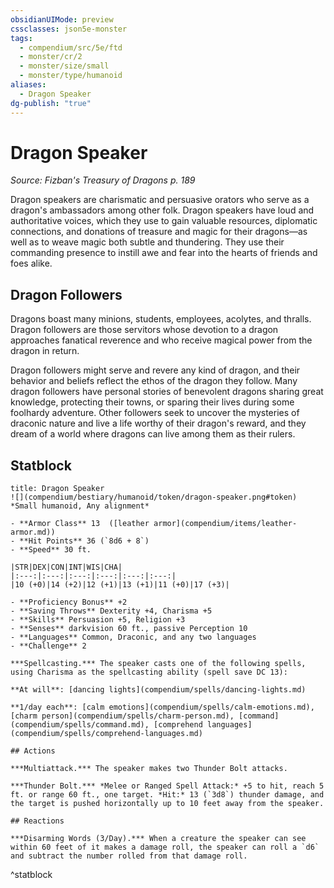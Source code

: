 ```yaml
---
obsidianUIMode: preview
cssclasses: json5e-monster
tags:
  - compendium/src/5e/ftd
  - monster/cr/2
  - monster/size/small
  - monster/type/humanoid
aliases:
  - Dragon Speaker
dg-publish: "true"
---
```

# Dragon Speaker
*Source: Fizban's Treasury of Dragons p. 189*  

Dragon speakers are charismatic and persuasive orators who serve as a dragon's ambassadors among other folk. Dragon speakers have loud and authoritative voices, which they use to gain valuable resources, diplomatic connections, and donations of treasure and magic for their dragons—as well as to weave magic both subtle and thundering. They use their commanding presence to instill awe and fear into the hearts of friends and foes alike.

## Dragon Followers

Dragons boast many minions, students, employees, acolytes, and thralls. Dragon followers are those servitors whose devotion to a dragon approaches fanatical reverence and who receive magical power from the dragon in return.

Dragon followers might serve and revere any kind of dragon, and their behavior and beliefs reflect the ethos of the dragon they follow. Many dragon followers have personal stories of benevolent dragons sharing great knowledge, protecting their towns, or sparing their lives during some foolhardy adventure. Other followers seek to uncover the mysteries of draconic nature and live a life worthy of their dragon's reward, and they dream of a world where dragons can live among them as their rulers.

## Statblock

```ad-statblock
title: Dragon Speaker
![](compendium/bestiary/humanoid/token/dragon-speaker.png#token)
*Small humanoid, Any alignment*

- **Armor Class** 13  ([leather armor](compendium/items/leather-armor.md))
- **Hit Points** 36 (`8d6 + 8`)
- **Speed** 30 ft.

|STR|DEX|CON|INT|WIS|CHA|
|:---:|:---:|:---:|:---:|:---:|:---:|
|10 (+0)|14 (+2)|12 (+1)|13 (+1)|11 (+0)|17 (+3)|

- **Proficiency Bonus** +2
- **Saving Throws** Dexterity +4, Charisma +5
- **Skills** Persuasion +5, Religion +3
- **Senses** darkvision 60 ft., passive Perception 10
- **Languages** Common, Draconic, and any two languages
- **Challenge** 2

***Spellcasting.*** The speaker casts one of the following spells, using Charisma as the spellcasting ability (spell save DC 13):

**At will**: [dancing lights](compendium/spells/dancing-lights.md)

**1/day each**: [calm emotions](compendium/spells/calm-emotions.md), [charm person](compendium/spells/charm-person.md), [command](compendium/spells/command.md), [comprehend languages](compendium/spells/comprehend-languages.md)

## Actions

***Multiattack.*** The speaker makes two Thunder Bolt attacks.

***Thunder Bolt.*** *Melee or Ranged Spell Attack:* +5 to hit, reach 5 ft. or range 60 ft., one target. *Hit:* 13 (`3d8`) thunder damage, and the target is pushed horizontally up to 10 feet away from the speaker.

## Reactions

***Disarming Words (3/Day).*** When a creature the speaker can see within 60 feet of it makes a damage roll, the speaker can roll a `d6` and subtract the number rolled from that damage roll.
```
^statblock